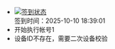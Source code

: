 - [![签到状态](https://github.com/womade/Cloud189-Actions/actions/workflows/main.yml/badge.svg?branch=main)](https://github.com/womade/Cloud189-Actions/actions/workflows/main.yml) <br> 签到时间：2025-10-10 18:39:01
- 开始执行帐号1
- 设备ID不存在，需要二次设备校验
